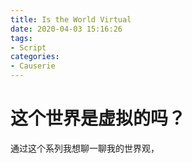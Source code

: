 ```yaml
---
title: Is the World Virtual
date: 2020-04-03 15:16:26
tags: 
- Script
categories: 
- Causerie
---
```


<!--more-->

# 这个世界是虚拟的吗？

通过这个系列我想聊一聊我的世界观，